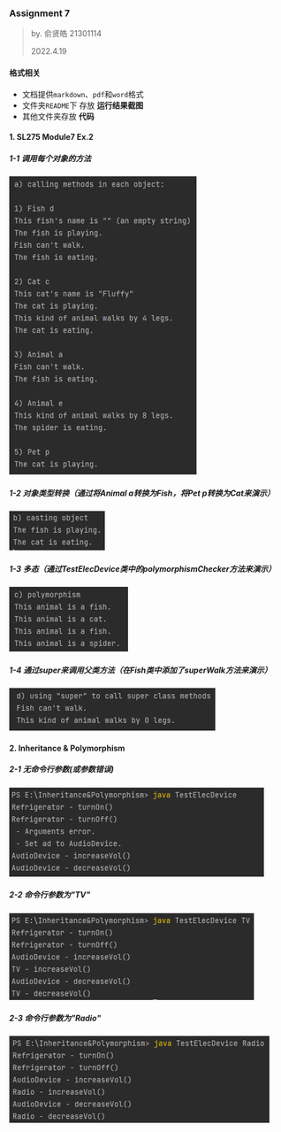 ### Assignment 7

> by. 俞贤皓 21301114
>
> 2022.4.19

#### 格式相关

* 文档提供`markdown`、`pdf`和`word`格式
* 文件夹`README`下 存放 **运行结果截图**
* 其他文件夹存放 **代码**

#### 1. SL275 Module7 Ex.2

##### 1-1 调用每个对象的方法

![1650374615198](README/1650374615198.png)

##### 1-2 对象类型转换（通过将Animal a转换为Fish，将Pet p转换为Cat来演示）

![1650374623872](README/1650374623872.png)

##### 1-3 多态（通过TestElecDevice类中的polymorphismChecker方法来演示）

![1650374631633](README/1650374631633.png)

##### 1-4 通过super来调用父类方法（在Fish类中添加了superWalk方法来演示）

![1650374638225](README/1650374638225.png)

#### 2. Inheritance & Polymorphism

##### 2-1 无命令行参数(或参数错误)

![1650376770795](README/1650376770795.png)

##### 2-2 命令行参数为"TV"

![1650376783918](README/1650376783918.png)

##### 2-3 命令行参数为"Radio"

![1650376814856](README/1650376814856.png)